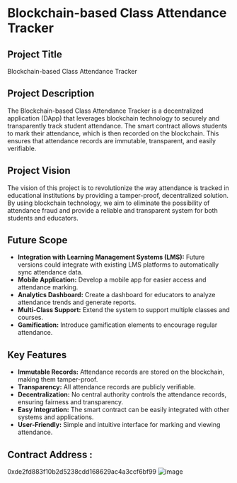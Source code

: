# Blockchain-based Class Attendance Tracker

## Project Title
Blockchain-based Class Attendance Tracker

## Project Description
The Blockchain-based Class Attendance Tracker is a decentralized application (DApp) that leverages blockchain technology to securely and transparently track student attendance. The smart contract allows students to mark their attendance, which is then recorded on the blockchain. This ensures that attendance records are immutable, transparent, and easily verifiable.

## Project Vision
The vision of this project is to revolutionize the way attendance is tracked in educational institutions by providing a tamper-proof, decentralized solution. By using blockchain technology, we aim to eliminate the possibility of attendance fraud and provide a reliable and transparent system for both students and educators.

## Future Scope
- **Integration with Learning Management Systems (LMS):** Future versions could integrate with existing LMS platforms to automatically sync attendance data.
- **Mobile Application:** Develop a mobile app for easier access and attendance marking.
- **Analytics Dashboard:** Create a dashboard for educators to analyze attendance trends and generate reports.
- **Multi-Class Support:** Extend the system to support multiple classes and courses.
- **Gamification:** Introduce gamification elements to encourage regular attendance.

## Key Features
- **Immutable Records:** Attendance records are stored on the blockchain, making them tamper-proof.
- **Transparency:** All attendance records are publicly verifiable.
- **Decentralization:** No central authority controls the attendance records, ensuring fairness and transparency.
- **Easy Integration:** The smart contract can be easily integrated with other systems and applications.
- **User-Friendly:** Simple and intuitive interface for marking and viewing attendance.


## Contract Address :
0xde2fd883f10b2d5238cdd168629ac4a3ccf6bf99
![image](https://github.com/user-attachments/assets/fe68fafe-359d-41e6-98c5-19df9271a872)

